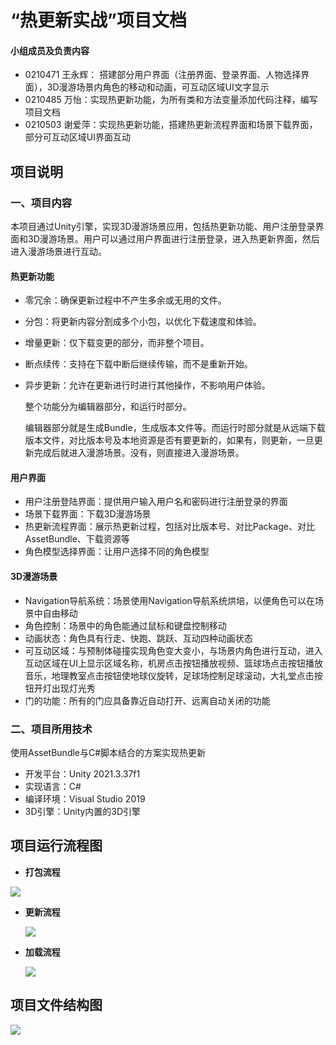 # “热更新实战”项目文档

#### 小组成员及负责内容

- 0210471 王永辉： 搭建部分用户界面（注册界面、登录界面、人物选择界面），3D漫游场景内角色的移动和动画，可互动区域UI文字显示
- 0210485 万怡：实现热更新功能，为所有类和方法变量添加代码注释，编写项目文档
- 0210503 谢爱萍：实现热更新功能，搭建热更新流程界面和场景下载界面，部分可互动区域UI界面互动

## 项目说明

### 一、项目内容

本项目通过Unity引擎，实现3D漫游场景应用，包括热更新功能、用户注册登录界面和3D漫游场景。用户可以通过用户界面进行注册登录，进入热更新界面，然后进入漫游场景进行互动。

#### 热更新功能

- 零冗余：确保更新过程中不产生多余或无用的文件。

- 分包：将更新内容分割成多个小包，以优化下载速度和体验。

- 增量更新：仅下载变更的部分，而非整个项目。

- 断点续传：支持在下载中断后继续传输，而不是重新开始。

- 异步更新：允许在更新进行时进行其他操作，不影响用户体验。

  整个功能分为编辑器部分，和运行时部分。

  编辑器部分就是生成Bundle，生成版本文件等。而运行时部分就是从远端下载版本文件，对比版本号及本地资源是否有要更新的，如果有，则更新，一旦更新完成后就进入漫游场景。没有，则直接进入漫游场景。

#### 用户界面

- 用户注册登陆界面：提供用户输入用户名和密码进行注册登录的界面
- 场景下载界面：下载3D漫游场景
- 热更新流程界面：展示热更新过程，包括对比版本号、对比Package、对比AssetBundle、下载资源等
- 角色模型选择界面：让用户选择不同的角色模型

#### 3D漫游场景

- Navigation导航系统：场景使用Navigation导航系统烘培，以便角色可以在场景中自由移动
- 角色控制：场景中的角色能通过鼠标和键盘控制移动
- 动画状态：角色具有行走、快跑、跳跃、互动四种动画状态
- 可互动区域：与预制体碰撞实现角色变大变小，与场景内角色进行互动，进入互动区域在UI上显示区域名称，机房点击按钮播放视频、篮球场点击按钮播放音乐，地理教室点击按钮使地球仪旋转，足球场控制足球滚动，大礼堂点击按钮开灯出现灯光秀
- 门的功能：所有的门应具备靠近自动打开、远离自动关闭的功能

### 二、项目所用技术

使用AssetBundle与C#脚本结合的方案实现热更新

- 开发平台：Unity 2021.3.37f1
- 实现语言：C#
- 编译环境：Visual Studio 2019
- 3D引擎：Unity内置的3D引擎

## 项目运行流程图

- **打包流程**

![](打包流程图.png)

- **更新流程**

  ![](更新流程图.png)

- **加载流程**

  ![](加载流程图.png)
  

## 项目文件结构图

![](项目文件结构.png)
